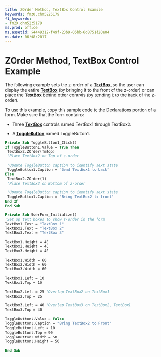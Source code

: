 ```yaml
---
title: ZOrder Method, TextBox Control Example
keywords: fm20.chm5225179
f1_keywords:
- fm20.chm5225179
ms.prod: office
ms.assetid: 54449312-f49f-20b9-05bb-6d8751d20e04
ms.date: 06/08/2017
---
```



# ZOrder Method, TextBox Control Example

The following example sets the z-order of a  **[TextBox](textbox-control.md)**, so the user can display the entire **[TextBox](textbox-control.md)** (by bringing it to the front of the z-order) or can place the **[TextBox](textbox-control.md)** behind other controls (by sending it to the back of the z-order).

To use this example, copy this sample code to the Declarations portion of a form. Make sure that the form contains:




- Three  **[TextBox](textbox-control.md)** controls named TextBox1 through TextBox3.
    
- A  **[ToggleButton](togglebutton-control.md)** named ToggleButton1.
    




```vb
Private Sub ToggleButton1_Click() 
If ToggleButton1.Value = True Then 
 TextBox2.ZOrder(fmTop) 
 'Place TextBox2 on Top of z-order 
 
 'Update ToggleButton caption to identify next state 
 ToggleButton1.Caption = "Send TextBox2 to back" 
Else 
 TextBox2.ZOrder(1) 
 'Place TextBox2 on Bottom of z-order 
 
 'Update ToggleButton caption to identify next state 
 ToggleButton1.Caption = "Bring TextBox2 to front" 
End If 
End Sub
```




```vb
Private Sub UserForm_Initialize() 
'Set up text boxes to show z-order in the form 
TextBox1.Text = "TextBox 1" 
TextBox2.Text = "TextBox 2" 
TextBox3.Text = "TextBox 3" 
 
TextBox1.Height = 40 
TextBox2.Height = 40 
TextBox3.Height = 40 
 
TextBox1.Width = 60 
TextBox2.Width = 60 
TextBox3.Width = 60 
 
TextBox1.Left = 10 
TextBox1.Top = 10 
 
TextBox2.Left = 25 'Overlap TextBox2 on TextBox1 
TextBox2.Top = 25 
 
TextBox3.Left = 40 'Overlap TextBox3 on TextBox2, TextBox1 
TextBox3.Top = 40 
 
ToggleButton1.Value = False 
ToggleButton1.Caption = "Bring TextBox2 to Front" 
ToggleButton1.Left = 10 
ToggleButton1.Top = 90 
ToggleButton1.Width = 50 
ToggleButton1.Height = 50 
 
End Sub
```


